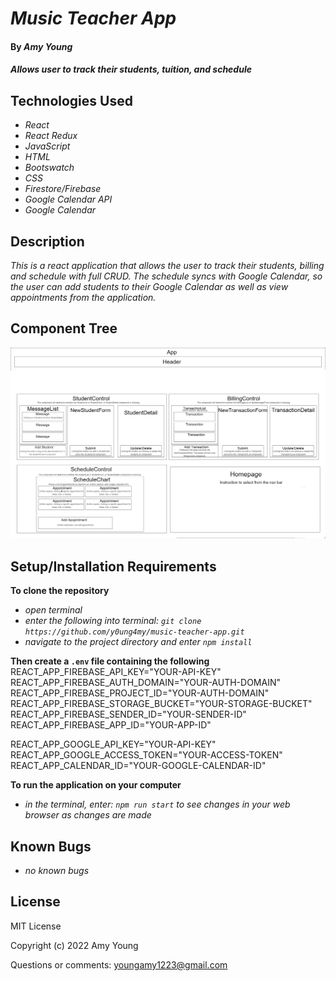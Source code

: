 # _Music Teacher App_

#### By _**Amy Young**_

#### _Allows user to track their students, tuition, and schedule_

## Technologies Used

* _React_
* _React Redux_
* _JavaScript_
* _HTML_
* _Bootswatch_
* _CSS_
* _Firestore/Firebase_
* _Google Calendar API_
* _Google Calendar_

## Description

_This is a react application that allows the user to track their students, billing and schedule with full CRUD. The schedule syncs with Google Calendar, so the user can add students to their Google Calendar as well as view appointments from the application._

## Component Tree

![Component Tree](Teacher-Manager-App.drawio.png)

## Setup/Installation Requirements

**To clone the repository**
* _open terminal_
* _enter the following into terminal: `git clone https://github.com/y0ung4my/music-teacher-app.git`_
* _navigate to the project directory and enter `npm install`_

**Then create a `.env` file containing the following**
REACT_APP_FIREBASE_API_KEY="YOUR-API-KEY"  
REACT_APP_FIREBASE_AUTH_DOMAIN="YOUR-AUTH-DOMAIN"  
REACT_APP_FIREBASE_PROJECT_ID="YOUR-AUTH-DOMAIN"  
REACT_APP_FIREBASE_STORAGE_BUCKET="YOUR-STORAGE-BUCKET"  
REACT_APP_FIREBASE_SENDER_ID="YOUR-SENDER-ID"  
REACT_APP_FIREBASE_APP_ID="YOUR-APP-ID"  


REACT_APP_GOOGLE_API_KEY="YOUR-API-KEY"  
REACT_APP_GOOGLE_ACCESS_TOKEN="YOUR-ACCESS-TOKEN"  
REACT_APP_CALENDAR_ID="YOUR-GOOGLE-CALENDAR-ID"  

**To run the application on your computer**
* _in the terminal, enter: `npm run start` to see changes in your web browser as changes are made_

## Known Bugs

* _no known bugs_

## License

MIT License

Copyright (c) 2022 Amy Young

Questions or comments: youngamy1223@gmail.com